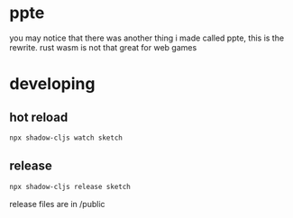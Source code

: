 # ppte

you may notice that there was another thing i made called ppte, this is the rewrite. rust wasm is not that great for web games

# developing
## hot reload
```bash
npx shadow-cljs watch sketch
```
## release
```bash
npx shadow-cljs release sketch
```
release files are in /public
